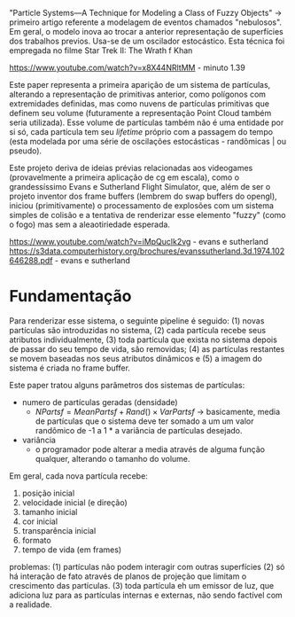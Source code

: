
"Particle Systems—A Technique for Modeling a Class of Fuzzy Objects" -> primeiro artigo referente a modelagem de eventos chamados "nebulosos". Em geral, o modelo inova ao trocar a anterior representação de superfícies dos trabalhos previos. Usa-se de um oscilador estocástico. Esta técnica foi empregada no filme Star Trek II: The Wrath f Khan

https://www.youtube.com/watch?v=x8X44NRltMM - minuto 1.39

Este paper representa a primeira aparição de um sistema de partículas, alterando a representação de primitivas anterior, como polígonos com extremidades definidas, mas como nuvens de partículas primitivas que definem seu volume (futuramente a representação Point Cloud também seria utilizada). Esse volume de partículas também não é uma entidade por si só, cada partícula tem seu *lifetime* próprio com a passagem do tempo (esta modelada por uma série de oscilações estocásticas - randômicas | ou pseudo). 

Este projeto deriva de ideias prévias relacionadas aos videogames (provavelmente a primeira aplicação de cg em escala), como o grandessíssimo Evans e Sutherland Flight Simulator, que, além de ser o projeto inventor dos frame buffers (lembrem do swap buffers do opengl), iniciou (primitivamente) o processamento de explosões com um sistema simples de colisão e a tentativa de renderizar esse elemento "fuzzy" (como o fogo) mas sem a aleaotiriedade esperada.

https://www.youtube.com/watch?v=iMpQuclk2vg - evans e sutherland
https://s3data.computerhistory.org/brochures/evanssutherland.3d.1974.102646288.pdf - evans e sutherland

# Fundamentação
Para renderizar esse sistema, o seguinte pipeline é seguido: (1) novas partículas são introduzidas no sistema, (2) cada partícula recebe seus atributos individualmente, (3) toda partícula que exista no sistema depois de passar do seu tempo de vida, são removidas; (4) as partículas restantes se movem baseadas nos seus atributos dinâmicos e (5) a imagem do sistema é criada no frame buffer.

Este paper tratou alguns parâmetros dos sistemas de partículas:
- numero de partículas geradas (densidade) 
    - $NPartsf = MeanPartsf + Rand( ) × VarPartsf$ -> basicamente, media de partículas que o sistema deve ter somado a um um valor randômico de -1 a 1 * a variância de partículas desejado. 
- variância
    - o programador pode alterar a media através de alguma função qualquer, alterando o tamanho do volume.

Em geral, cada nova partícula recebe:
1. posição inicial
2. velocidade inicial (e direção)
3. tamanho inicial
4. cor inicial
5. transparência inicial
6. formato
7. tempo de vida (em frames)

problemas: (1) partículas não podem interagir com outras superfícies (2) só há interação de fato através de planos de projeção que limitam o crescimento das partículas. (3) toda partícula eh um emissor de luz, que adiciona luz para as partículas internas e externas, não sendo factível com a realidade.
